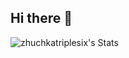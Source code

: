 ## Hi there 👋

<!--
**ZhuchkaTriplesix/ZhuchkaTriplesix** is a ✨ _special_ ✨ repository because its `README.md` (this file) appears on your GitHub profile.

Here are some ideas to get you started:

- 🔭 I’m currently working on ...
- 🌱 I’m currently learning ...
- 👯 I’m looking to collaborate on ...
- 🤔 I’m looking for help with ...
- 💬 Ask me about ...
- 📫 How to reach me: ...
- 😄 Pronouns: ...
- ⚡ Fun fact: ...
-->
![zhuchkatriplesix's Stats](https://github-readme-stats.vercel.app/api?username=zhuchkatriplesix&theme=vue-dark&show_icons=true&hide_border=true&count_private=true)
